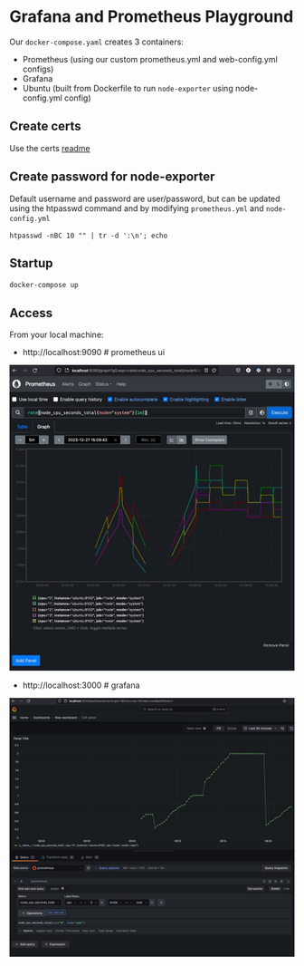 # Grafana and Prometheus Playground

Our `docker-compose.yaml` creates 3 containers:

* Prometheus (using our custom prometheus.yml and web-config.yml configs)
* Grafana
* Ubuntu (built from Dockerfile to run `node-exporter` using node-config.yml config)

## Create certs

Use the certs [readme](certs)

## Create password for node-exporter

Default username and password are user/password, but can be updated using
the htpasswd command and by modifying `prometheus.yml` and `node-config.yml`

```
htpasswd -nBC 10 "" | tr -d ':\n'; echo
```

## Startup

```
docker-compose up
```

## Access

From your local machine:

* http://localhost:9090  # prometheus ui

![alt text](prometheus.jpg)


* http://localhost:3000  # grafana

![alt text](grafana.jpg)
